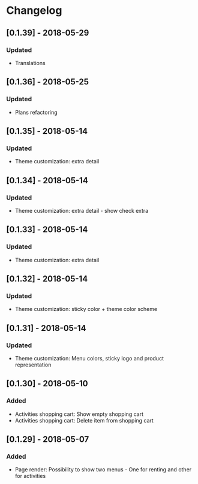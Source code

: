 # Changelog

## [0.1.39] - 2018-05-29
### Updated
- Translations

## [0.1.36] - 2018-05-25
### Updated
- Plans refactoring

## [0.1.35] - 2018-05-14
### Updated
- Theme customization: extra detail

## [0.1.34] - 2018-05-14
### Updated
- Theme customization: extra detail - show check extra

## [0.1.33] - 2018-05-14
### Updated
- Theme customization: extra detail

## [0.1.32] - 2018-05-14
### Updated
- Theme customization: sticky color + theme color scheme

## [0.1.31] - 2018-05-14
### Updated
- Theme customization: Menu colors, sticky logo and product representation

## [0.1.30] - 2018-05-10
### Added
- Activities shopping cart: Show empty shopping cart
- Activities shopping cart: Delete item from shopping cart

## [0.1.29] - 2018-05-07
### Added
- Page render: Possibility to show two menus - One for renting and other for activities